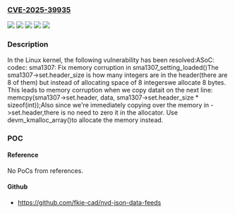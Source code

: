 ### [CVE-2025-39935](https://cve.mitre.org/cgi-bin/cvename.cgi?name=CVE-2025-39935)
![](https://img.shields.io/static/v1?label=Product&message=Linux&color=blue)
![](https://img.shields.io/static/v1?label=Version&message=&color=brightgreen)
![](https://img.shields.io/static/v1?label=Version&message=576c57e6b4c1d734bcb7cc33dde9a99a9383b520%20&color=brightgreen)
![](https://img.shields.io/static/v1?label=Version&message=6.13%20&color=brightgreen)
![](https://img.shields.io/static/v1?label=Vulnerability&message=n%2Fa&color=blue)

### Description

In the Linux kernel, the following vulnerability has been resolved:ASoC: codec: sma1307: Fix memory corruption in sma1307_setting_loaded()The sma1307->set.header_size is how many integers are in the header(there are 8 of them) but instead of allocating space of 8 integerswe allocate 8 bytes.  This leads to memory corruption when we copy datait on the next line:        memcpy(sma1307->set.header, data,               sma1307->set.header_size * sizeof(int));Also since we're immediately copying over the memory in ->set.header,there is no need to zero it in the allocator.  Use devm_kmalloc_array()to allocate the memory instead.

### POC

#### Reference
No PoCs from references.

#### Github
- https://github.com/fkie-cad/nvd-json-data-feeds

